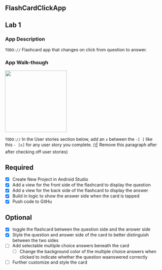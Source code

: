 ## FlashCardClickApp

## Lab 1

### App Description
`TODO://` Flashcard app that changes on click from question to answer.

### App Walk-though

<img src="https://media4.giphy.com/media/n2iuxYMl4gKWkvffLM/giphy.gif?cid=790b76110b372db6357687e889402a186aeea000f468923e&rid=giphy.gif&ct=g" width=200><br>

`TODO://` In the User stories section below, add an `x` between the `-[ ]` like this `- [x]` for any user story you complete. (☝️ Remove this paragraph after after checking off user stories)

## Required
- [X] Create New Project in Android Studio
- [X] Add a view for the front side of the flashcard to display the question
- [X] Add a view for the back side of the flashcard to display the answer
- [X] Build in logic to show the answer side when the card is tapped
- [X] Push code to GitHu
## Optional
- [X] toggle the flashcard between the question side and the answer side
- [X] Style the question and answer side of the card to better distinguish between the two sides
- [ ] Add selectable multiple choice answers beneath the card
   - [ ] Change the background color of the multiple choice answers when clicked to indicate whether the question waanswered correctly
- [ ] Further customize and style the card
